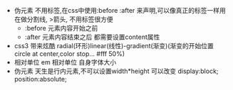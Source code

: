 - 伪元素
    不用标签,在css中使用:before :after
    来声明,可以像真正的标签一样用
    在做分割线, >箭头, 不用标签很方便
    - :before 
    元素内容开始之前
    - :after
    元素内容结束之后
    都需要设置content属性
- css3 带来炫酷
    radial(环形)linear(线性)-gradient(渐变)(渐变的开始位置 circle at center,color stop... #fff 50%)
- 相对单位
    em 相对单位 自身字体大小
- 伪元素 天生是行内元素,不可以设置width*height
    可以改变 display:block; position:absolute;